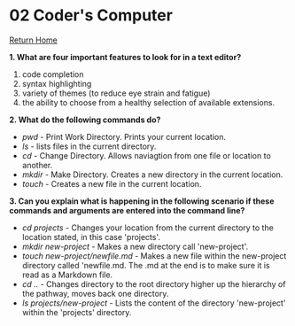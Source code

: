 # 02 Coder's Computer

[Return Home](/README.md)

**1. What are four important features to look for in a text editor?**  

   1. code completion  
   2. syntax highlighting
   3. variety of themes (to reduce eye strain and fatigue)
   4. the ability to choose from a healthy selection of available extensions.  

**2. What do the following commands do?**  

- *pwd* - Print Work Directory. Prints your current location.
- *ls* - lists files in the current directory.
- *cd* - Change Directory. Allows naviagtion from one file or location to another.
- *mkdir* - Make Directory. Creates a new directory in the current location.
- *touch* - Creates a new file in the current location.  

**3. Can you explain what is happening in the following scenario if these commands and arguments are entered into the command line?**  

- *cd projects* - Changes your location from the current directory to the location stated, in this case 'projects'.
- *mkdir new-project* - Makes a new directory call 'new-project'.
- *touch new-project/newfile.md* - Makes a new file within the new-project directory called 'newfile.md. The .md at the end is to make sure it is read as a Markdown file.
- *cd ..* - Changes directory to the root directory higher up the hierarchy of the pathway, moves back one directory.
- *ls projects/new-project* - Lists the content of the directory 'new-project' within the 'projects' directory.
